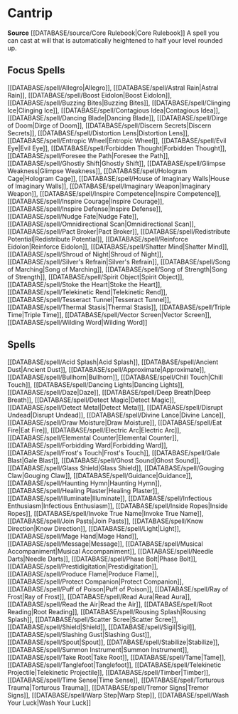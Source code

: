 ﻿---
id: '22'
name: Cantrip
rarity: Common
rus_type_level: null
source: '[[DATABASE/source/Core Rulebook|Core Rulebook]]'
trait:
- Cantrip
type: Trait

---
# Cantrip

**Source** [[DATABASE/source/Core Rulebook|Core Rulebook]] 
A spell you can cast at will that is automatically heightened to half your level rounded up.

## Focus Spells

[[DATABASE/spell/Allegro|Allegro]], [[DATABASE/spell/Astral Rain|Astral Rain]], [[DATABASE/spell/Boost Eidolon|Boost Eidolon]], [[DATABASE/spell/Buzzing Bites|Buzzing Bites]], [[DATABASE/spell/Clinging Ice|Clinging Ice]], [[DATABASE/spell/Contagious Idea|Contagious Idea]], [[DATABASE/spell/Dancing Blade|Dancing Blade]], [[DATABASE/spell/Dirge of Doom|Dirge of Doom]], [[DATABASE/spell/Discern Secrets|Discern Secrets]], [[DATABASE/spell/Distortion Lens|Distortion Lens]], [[DATABASE/spell/Entropic Wheel|Entropic Wheel]], [[DATABASE/spell/Evil Eye|Evil Eye]], [[DATABASE/spell/Forbidden Thought|Forbidden Thought]], [[DATABASE/spell/Foresee the Path|Foresee the Path]], [[DATABASE/spell/Ghostly Shift|Ghostly Shift]], [[DATABASE/spell/Glimpse Weakness|Glimpse Weakness]], [[DATABASE/spell/Hologram Cage|Hologram Cage]], [[DATABASE/spell/House of Imaginary Walls|House of Imaginary Walls]], [[DATABASE/spell/Imaginary Weapon|Imaginary Weapon]], [[DATABASE/spell/Inspire Competence|Inspire Competence]], [[DATABASE/spell/Inspire Courage|Inspire Courage]], [[DATABASE/spell/Inspire Defense|Inspire Defense]], [[DATABASE/spell/Nudge Fate|Nudge Fate]], [[DATABASE/spell/Omnidirectional Scan|Omnidirectional Scan]], [[DATABASE/spell/Pact Broker|Pact Broker]], [[DATABASE/spell/Redistribute Potential|Redistribute Potential]], [[DATABASE/spell/Reinforce Eidolon|Reinforce Eidolon]], [[DATABASE/spell/Shatter Mind|Shatter Mind]], [[DATABASE/spell/Shroud of Night|Shroud of Night]], [[DATABASE/spell/Silver's Refrain|Silver's Refrain]], [[DATABASE/spell/Song of Marching|Song of Marching]], [[DATABASE/spell/Song of Strength|Song of Strength]], [[DATABASE/spell/Spirit Object|Spirit Object]], [[DATABASE/spell/Stoke the Heart|Stoke the Heart]], [[DATABASE/spell/Telekinetic Rend|Telekinetic Rend]], [[DATABASE/spell/Tesseract Tunnel|Tesseract Tunnel]], [[DATABASE/spell/Thermal Stasis|Thermal Stasis]], [[DATABASE/spell/Triple Time|Triple Time]], [[DATABASE/spell/Vector Screen|Vector Screen]], [[DATABASE/spell/Wilding Word|Wilding Word]]

## Spells

[[DATABASE/spell/Acid Splash|Acid Splash]], [[DATABASE/spell/Ancient Dust|Ancient Dust]], [[DATABASE/spell/Approximate|Approximate]], [[DATABASE/spell/Bullhorn|Bullhorn]], [[DATABASE/spell/Chill Touch|Chill Touch]], [[DATABASE/spell/Dancing Lights|Dancing Lights]], [[DATABASE/spell/Daze|Daze]], [[DATABASE/spell/Deep Breath|Deep Breath]], [[DATABASE/spell/Detect Magic|Detect Magic]], [[DATABASE/spell/Detect Metal|Detect Metal]], [[DATABASE/spell/Disrupt Undead|Disrupt Undead]], [[DATABASE/spell/Divine Lance|Divine Lance]], [[DATABASE/spell/Draw Moisture|Draw Moisture]], [[DATABASE/spell/Eat Fire|Eat Fire]], [[DATABASE/spell/Electric Arc|Electric Arc]], [[DATABASE/spell/Elemental Counter|Elemental Counter]], [[DATABASE/spell/Forbidding Ward|Forbidding Ward]], [[DATABASE/spell/Frost's Touch|Frost's Touch]], [[DATABASE/spell/Gale Blast|Gale Blast]], [[DATABASE/spell/Ghost Sound|Ghost Sound]], [[DATABASE/spell/Glass Shield|Glass Shield]], [[DATABASE/spell/Gouging Claw|Gouging Claw]], [[DATABASE/spell/Guidance|Guidance]], [[DATABASE/spell/Haunting Hymn|Haunting Hymn]], [[DATABASE/spell/Healing Plaster|Healing Plaster]], [[DATABASE/spell/Illuminate|Illuminate]], [[DATABASE/spell/Infectious Enthusiasm|Infectious Enthusiasm]], [[DATABASE/spell/Inside Ropes|Inside Ropes]], [[DATABASE/spell/Invoke True Name|Invoke True Name]], [[DATABASE/spell/Join Pasts|Join Pasts]], [[DATABASE/spell/Know Direction|Know Direction]], [[DATABASE/spell/Light|Light]], [[DATABASE/spell/Mage Hand|Mage Hand]], [[DATABASE/spell/Message|Message]], [[DATABASE/spell/Musical Accompaniment|Musical Accompaniment]], [[DATABASE/spell/Needle Darts|Needle Darts]], [[DATABASE/spell/Phase Bolt|Phase Bolt]], [[DATABASE/spell/Prestidigitation|Prestidigitation]], [[DATABASE/spell/Produce Flame|Produce Flame]], [[DATABASE/spell/Protect Companion|Protect Companion]], [[DATABASE/spell/Puff of Poison|Puff of Poison]], [[DATABASE/spell/Ray of Frost|Ray of Frost]], [[DATABASE/spell/Read Aura|Read Aura]], [[DATABASE/spell/Read the Air|Read the Air]], [[DATABASE/spell/Root Reading|Root Reading]], [[DATABASE/spell/Rousing Splash|Rousing Splash]], [[DATABASE/spell/Scatter Scree|Scatter Scree]], [[DATABASE/spell/Shield|Shield]], [[DATABASE/spell/Sigil|Sigil]], [[DATABASE/spell/Slashing Gust|Slashing Gust]], [[DATABASE/spell/Spout|Spout]], [[DATABASE/spell/Stabilize|Stabilize]], [[DATABASE/spell/Summon Instrument|Summon Instrument]], [[DATABASE/spell/Take Root|Take Root]], [[DATABASE/spell/Tame|Tame]], [[DATABASE/spell/Tanglefoot|Tanglefoot]], [[DATABASE/spell/Telekinetic Projectile|Telekinetic Projectile]], [[DATABASE/spell/Timber|Timber]], [[DATABASE/spell/Time Sense|Time Sense]], [[DATABASE/spell/Torturous Trauma|Torturous Trauma]], [[DATABASE/spell/Tremor Signs|Tremor Signs]], [[DATABASE/spell/Warp Step|Warp Step]], [[DATABASE/spell/Wash Your Luck|Wash Your Luck]]